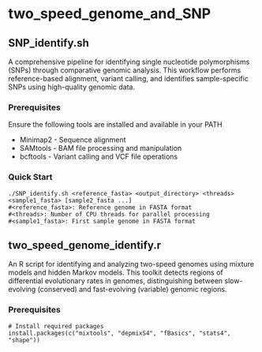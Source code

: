 # two_speed_genome_and_SNP
## SNP_identify.sh

A comprehensive pipeline for identifying single nucleotide polymorphisms (SNPs) through comparative genomic analysis. This workflow performs reference-based alignment, variant calling, and identifies sample-specific SNPs using high-quality genomic data.

### Prerequisites

Ensure the following tools are installed and available in your PATH

- Minimap2 - Sequence alignment
- SAMtools - BAM file processing and manipulation
- bcftools - Variant calling and VCF file operations

### Quick Start

```{}
./SNP_identify.sh <reference_fasta> <output_directory> <threads> <sample1_fasta> [sample2_fasta ...]
#<reference_fasta>: Reference genome in FASTA format
#<threads>: Number of CPU threads for parallel processing
#<sample1_fasta>: First sample genome in FASTA format
```

## two_speed_genome_identify.r

An R script for identifying and analyzing two-speed genomes using mixture models and hidden Markov models. This toolkit detects regions of differential evolutionary rates in genomes, distinguishing between slow-evolving (conserved) and fast-evolving (variable) genomic regions.

### Prerequisites

```{}
# Install required packages
install.packages(c("mixtools", "depmixS4", "fBasics", "stats4", "shape"))
```